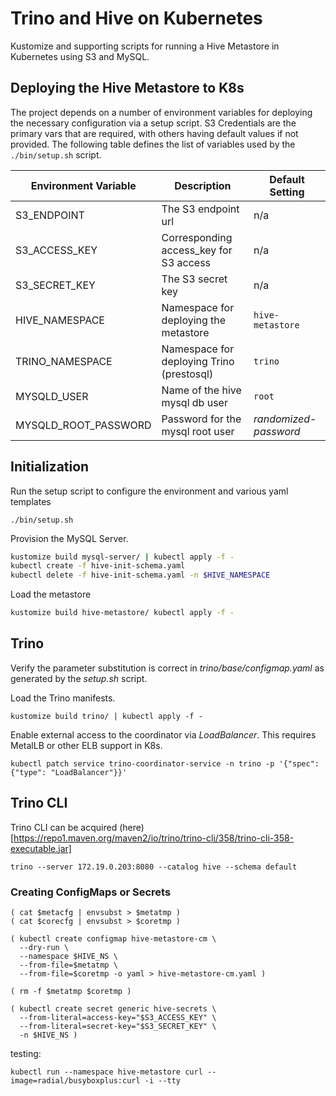 Trino and Hive on Kubernetes
============================

Kustomize and supporting scripts for running a Hive Metastore in Kubernetes using S3 
and MySQL. 


## Deploying the Hive Metastore to K8s

The project depends on a number of environment variables for deploying the 
necessary configuration via a setup script. S3 Credentials are the primary 
vars that are required, with others having default values if not provided.  The
following table defines the list of variables used by the `./bin/setup.sh` script.

| Environment Variable |    Description   |  Default Setting |
| -------------------- | -------------------------------| ---------------|
| S3_ENDPOINT          |  The S3 endpoint url |  n/a  |
| S3_ACCESS_KEY        |  Corresponding access_key for S3 access | n/a |
| S3_SECRET_KEY        |  The S3 secret key |  n/a  |
| HIVE_NAMESPACE       |  Namespace for deploying the metastore | `hive-metastore`  |
| TRINO_NAMESPACE      |  Namespace for deploying Trino (prestosql) | `trino`  |
| MYSQLD_USER          |  Name of the hive mysql db user  | `root` |
| MYSQLD_ROOT_PASSWORD |  Password for the mysql root user |  *randomized-password* |


## Initialization

Run the setup script to configure the environment and various yaml templates
```
./bin/setup.sh
```

Provision the MySQL Server.
```sh
kustomize build mysql-server/ | kubectl apply -f -
kubectl create -f hive-init-schema.yaml
kubectl delete -f hive-init-schema.yaml -n $HIVE_NAMESPACE
```

Load the metastore
```sh
kustomize build hive-metastore/ kubectl apply -f -
```


## Trino

Verify the parameter substitution is correct in *trino/base/configmap.yaml* as 
generated by the *setup.sh* script.

Load the Trino manifests.
```
kustomize build trino/ | kubectl apply -f -
```

Enable external access to the coordinator via *LoadBalancer*. This requires MetalLB or 
other ELB support in K8s.
```
kubectl patch service trino-coordinator-service -n trino -p '{"spec": {"type": "LoadBalancer"}}'
```

## Trino CLI

Trino CLI can be acquired (here)[https://repo1.maven.org/maven2/io/trino/trino-cli/358/trino-cli-358-executable.jar]
```
trino --server 172.19.0.203:8080 --catalog hive --schema default
```

### Creating ConfigMaps or Secrets
```
( cat $metacfg | envsubst > $metatmp )
( cat $corecfg | envsubst > $coretmp )

( kubectl create configmap hive-metastore-cm \
  --dry-run \
  --namespace $HIVE_NS \
  --from-file=$metatmp \
  --from-file=$coretmp -o yaml > hive-metastore-cm.yaml )

( rm -f $metatmp $coretmp )

( kubectl create secret generic hive-secrets \
  --from-literal=access-key="$S3_ACCESS_KEY" \
  --from-literal=secret-key="$S3_SECRET_KEY" \
  -n $HIVE_NS )
```

testing:
```
kubectl run --namespace hive-metastore curl --image=radial/busyboxplus:curl -i --tty 
```